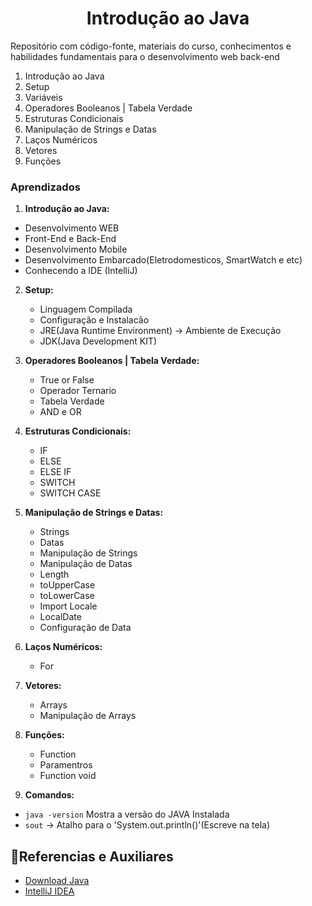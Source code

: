 <h1 align="center">Introdução ao Java</h1>

Repositório com código-fonte, materiais do curso, conhecimentos e habilidades fundamentais para o desenvolvimento web back-end

1. Introdução ao Java
2. Setup
3. Variáveis
4. Operadores Booleanos | Tabela Verdade
5. Estruturas Condicionais
6. Manipulação de Strings e Datas
7. Laços Numéricos
8. Vetores
9. Funções

### Aprendizados

1. **Introdução ao Java:**

- Desenvolvimento WEB
- Front-End e Back-End
- Desenvolvimento Mobile
- Desenvolvimento Embarcado(Eletrodomesticos, SmartWatch e etc)
- Conhecendo a IDE (IntelliJ)

2. **Setup:**

   - Linguagem Compilada
   - Configuração e Instalacão
   - JRE(Java Runtime Environment) -> Ambiente de Execução
   - JDK(Java Development KIT)

4. **Operadores Booleanos | Tabela Verdade:**

   - True or False
   - Operador Ternario
   - Tabela Verdade
   - AND e OR

5. **Estruturas Condicionais:**

   - IF
   - ELSE
   - ELSE IF
   - SWITCH
   - SWITCH CASE

6. **Manipulação de Strings e Datas:**

   - Strings
   - Datas
   - Manipulação de Strings
   - Manipulação de Datas
   - Length
   - toUpperCase
   - toLowerCase
   - Import Locale
   - LocalDate
   - Configuração de Data


7. **Laços Numéricos:**

   - For


8. **Vetores:**

   - Arrays
   - Manipulação de Arrays

9. **Funções:**

   - Function
   - Paramentros
   - Function void

10. **Comandos:**

- `java -version` Mostra a versão do JAVA Instalada
- `sout` -> Atalho para o 'System.out.println()'(Escreve na tela)

## 📑Referencias e Auxiliares

- [Download Java](https://www.oracle.com/br/java/technologies/downloads/#java17)
- [IntelliJ IDEA](https://www.jetbrains.com/pt-br/idea/download/#section=windows)

